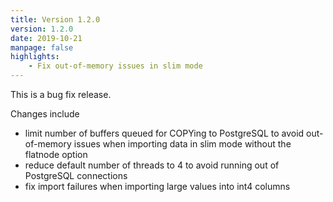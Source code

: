 ```yaml
---
title: Version 1.2.0
version: 1.2.0
date: 2019-10-21
manpage: false
highlights:
    - Fix out-of-memory issues in slim mode
---
```


This is a bug fix release.

Changes include

- limit number of buffers queued for COPYing to PostgreSQL
  to avoid out-of-memory issues when importing data in slim
  mode without the flatnode option
- reduce default number of threads to 4 to avoid running
  out of PostgreSQL connections
- fix import failures when importing large values into
  int4 columns

